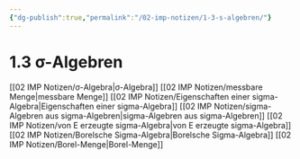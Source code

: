 ```yaml
---
{"dg-publish":true,"permalink":"/02-imp-notizen/1-3-s-algebren/"}
---
```


# 1.3 σ-Algebren
[[02 IMP Notizen/σ-Algebra\|σ-Algebra]]
[[02 IMP Notizen/messbare Menge\|messbare Menge]]
[[02 IMP Notizen/Eigenschaften einer sigma-Algebra\|Eigenschaften einer sigma-Algebra]]
[[02 IMP Notizen/sigma-Algebren aus sigma-Algebren\|sigma-Algebren aus sigma-Algebren]]
[[02 IMP Notizen/von E erzeugte sigma-Algebra\|von E erzeugte sigma-Algebra]]
[[02 IMP Notizen/Borelsche Sigma-Algebra\|Borelsche Sigma-Algebra]]
[[02 IMP Notizen/Borel-Menge\|Borel-Menge]]
